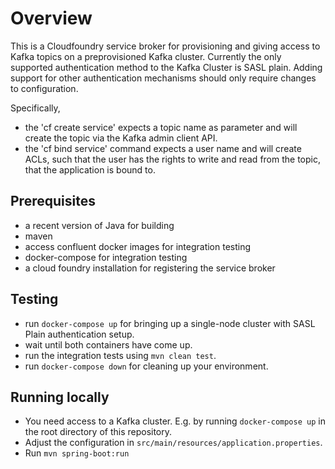 # Overview

This is a Cloudfoundry service broker for provisioning and giving access to Kafka topics on a preprovisioned Kafka cluster. Currently the only supported authentication method to the Kafka Cluster is SASL plain. Adding support for other authentication mechanisms should only require changes to configuration. 

Specifically, 

* the 'cf create service' expects a topic name as parameter and will create the topic via the Kafka admin client API.
* the 'cf bind service' command expects a user name and will create ACLs, such that the user has the rights to write and read from the topic, that the application is bound to.

## Prerequisites

* a recent version of Java for building
* maven 
* access confluent docker images for integration testing
* docker-compose for integration testing
* a cloud foundry installation for registering the service broker

## Testing

* run `docker-compose up` for bringing up a single-node cluster with SASL Plain authentication setup. 
* wait until both containers have come up. 
* run the integration tests using `mvn clean test`. 
* run `docker-compose down` for cleaning up your environment. 

## Running locally

* You need access to a Kafka cluster. E.g. by running `docker-compose up` in the root directory of this repository.
* Adjust the configuration in `src/main/resources/application.properties`. 
* Run `mvn spring-boot:run`

